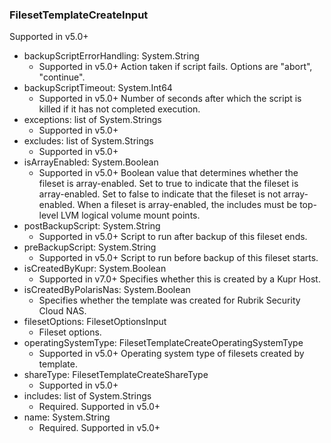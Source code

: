 ### FilesetTemplateCreateInput
Supported in v5.0+

- backupScriptErrorHandling: System.String
  - Supported in v5.0+
      Action taken if script fails. Options are "abort", "continue".
- backupScriptTimeout: System.Int64
  - Supported in v5.0+
      Number of seconds after which the script is killed if it has not completed execution.
- exceptions: list of System.Strings
  - Supported in v5.0+
- excludes: list of System.Strings
  - Supported in v5.0+
- isArrayEnabled: System.Boolean
  - Supported in v5.0+
      Boolean value that determines whether the fileset is array-enabled. Set to true to indicate that the fileset is array-enabled. Set to false to indicate that the fileset is not array-enabled. When a fileset is array-enabled, the includes must be top-level LVM logical volume mount points.
- postBackupScript: System.String
  - Supported in v5.0+
      Script to run after backup of this fileset ends.
- preBackupScript: System.String
  - Supported in v5.0+
      Script to run before backup of this fileset starts.
- isCreatedByKupr: System.Boolean
  - Supported in v7.0+
      Specifies whether this is created by a Kupr Host.
- isCreatedByPolarisNas: System.Boolean
  - Specifies whether the template was created for Rubrik Security Cloud NAS.
- filesetOptions: FilesetOptionsInput
  - Fileset options.
- operatingSystemType: FilesetTemplateCreateOperatingSystemType
  - Supported in v5.0+
      Operating system type of filesets created by template.
- shareType: FilesetTemplateCreateShareType
  - Supported in v5.0+
- includes: list of System.Strings
  - Required. Supported in v5.0+
- name: System.String
  - Required. Supported in v5.0+
